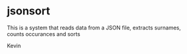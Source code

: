# jsonsort

This is a system that reads data from a JSON file, extracts surnames, counts occurances and sorts

Kevin
